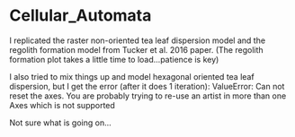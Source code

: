 # Cellular_Automata

I replicated the raster non-oriented tea leaf dispersion model and the regolith formation model from Tucker et al. 2016 paper. (The regolith formation plot takes a little time to load...patience is key)

I also tried to mix things up and model hexagonal oriented tea leaf dispersion, but I get the error (after it does 1 iteration): 
ValueError: Can not reset the axes.  You are probably trying to re-use an artist in more than one Axes which is not supported

Not sure what is going on...

